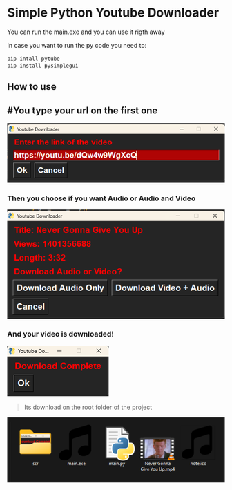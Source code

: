 # Simple Python Youtube Downloader

You can run the main.exe and you can use it rigth away

In case you want to run the py code you need to:
```
pip intall pytube
pip install pysimplegui
```
## How to use

## #You type your url on the first one

![scr1](https://raw.githubusercontent.com/MikeTsak/py-simple-yt-downloader/main/scr/Screenshot_1.png)

### Then you choose if you want Audio or Audio and Video

![scr2](https://raw.githubusercontent.com/MikeTsak/py-simple-yt-downloader/main/scr/Screenshot_2.png)

### And your video is downloaded!

![scr3](https://raw.githubusercontent.com/MikeTsak/py-simple-yt-downloader/main/scr/Screenshot_3.png)

> Its download on the root folder of the project

![scr4](https://raw.githubusercontent.com/MikeTsak/py-simple-yt-downloader/main/scr/Screenshot_4.png)
